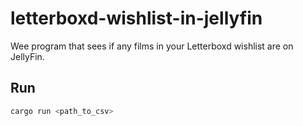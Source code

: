 # letterboxd-wishlist-in-jellyfin
Wee program that sees if any films in your Letterboxd wishlist are on JellyFin.

## Run
```bash
cargo run <path_to_csv>
```
